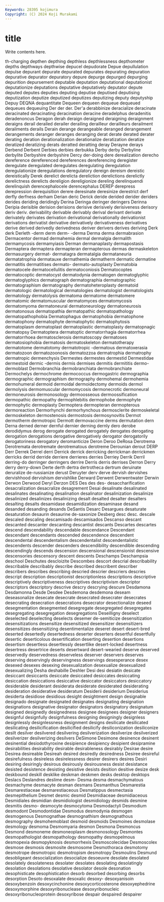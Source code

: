 ```yaml
---
Keywords: 28395 kojimura
Copyright: (C) 2024 Koji Murakami
---
```


# title

Write contents here.



th-charging
depthen depthing depthless depthlessness depthometer depths depthways depthwise depucel depudorate
Depue depullulation depulse depurant depurate depurated depurates depurating depuration depurative
depurator depuratory depure depurge depurged depurging depurition depursement deputable deputation
deputational deputationist deputationize deputations deputative deputatively deputator depute deputed deputes
deputies deputing deputise deputised deputising deputization deputize deputized deputizes deputizing
deputy deputyship Depuy DEQNA dequantitate Dequeen dequeen dequeue dequeued dequeues
dequeuing Der der der. Der'a derabbinize deracialize deracinate deracinated deracinating
deracination deracine deradelphus deradenitis deradenoncus Deragon derah deraign deraigned deraigning
deraignment deraigns derail derailed derailer derailing derailleur derailleurs derailment derailments
derails Derain derange derangeable deranged derangement derangements deranger deranges deranging
derat derate derated derater derating deration derationalization derationalize deratization deratize
deratized deratizing derats deratted deratting deray Derayne derays Derbend Derbent
Derbies derbies derbukka Derby derby Derbyline derbylite Derbyshire derbyshire Dercy
der-doing dere derealization derecho dereference dereferenced dereferences dereferencing deregister deregulate
deregulated deregulates deregulating deregulation deregulationize deregulations deregulatory dereign dereism dereistic
dereistically Derek derelict derelicta dereliction derelictions derelictly derelictness derelicts dereligion
dereligionize dereling derelinquendi derelinquish derencephalocele derencephalus DEREP derepress derepression derequisition
derere deresinate deresinize derestrict derf derfly derfness derham Derian deric
Derick deride derided derider deriders derides deriding deridingly Derina Deringa
deringer deringers Derinna Deripia derisible derision derisions derisive derisively derisiveness
derisory deriv deriv. derivability derivable derivably derival derivant derivate derivately
derivates derivation derivational derivationally derivationist derivations derivatist derivative derivatively derivativeness
derivatives derive derived derivedly derivedness deriver derivers derives deriving Derk
derk Derleth -derm derm derm- -derma Derma derma dermabrasion Dermacentor
dermad dermahemia dermal dermalgia dermalith dermamycosis dermamyiasis Derman dermanaplasty dermapostasis
Dermaptera dermaptera dermapteran dermapterous dermas dermaskeleton dermasurgery dermat- dermatagra dermatalgia
dermataneuria dermatatrophia dermatauxe dermathemia dermatherm dermatic dermatine dermatitis dermatitises dermato-
dermato-autoplasty Dermatobia dermatocele dermatocellulitis dermatoconiosis Dermatocoptes dermatocoptic dermatocyst dermatodynia dermatogen
dermatoglyphic dermatoglyphics dermatograph dermatographia dermatographic dermatographism dermatography dermatoheteroplasty dermatoid dermatologic
dermatological dermatologies dermatologist dermatologists dermatology dermatolysis dermatoma dermatome dermatomere dermatomic
dermatomuscular dermatomyces dermatomycosis dermatomyoma dermatoneural dermatoneurology dermatoneurosis dermatonosus dermatopathia dermatopathic
dermatopathology dermatopathophobia Dermatophagus dermatophobia dermatophone dermatophony dermatophyte dermatophytic dermatophytosis dermatoplasm
dermatoplast dermatoplastic dermatoplasty dermatopnagic dermatopsy Dermatoptera dermatoptic dermatorrhagia dermatorrhea dermatorrhoea
dermatosclerosis dermatoscopy dermatoses dermatosiophobia dermatosis dermatoskeleton dermatotherapy dermatotome dermatotomy dermatotropic
-dermatous dermatoxerasia dermatozoon dermatozoonosis dermatozzoa dermatrophia dermatrophy dermatropic dermenchysis Dermestes
dermestes dermestid Dermestidae dermestoid dermic -dermis dermis dermises dermitis dermititis
dermo- dermoblast Dermobranchia dermobranchiata dermobranchiate Dermochelys dermochrome dermococcus dermogastric dermographia
dermographic dermographism dermography dermohemal dermohemia dermohumeral dermoid dermoidal dermoidectomy dermoids
dermol dermolysis dermomuscular dermomycosis dermonecrotic dermoneural dermoneurosis dermonosology dermoosseous dermoossification
dermopathic dermopathy dermophlebitis dermophobe dermophyte dermophytic dermoplasty Dermoptera dermopteran dermopterous
dermoreaction Dermorhynchi dermorhynchous dermosclerite dermoskeletal dermoskeleton dermostenosis dermostosis dermosynovitis Dermot
dermotherm dermotropic Dermott dermovaccine derms dermutation dern Derna derned derner
dernful dernier derning dernly dero derobe derodidymus derog derogate derogated
derogately derogates derogating derogation derogations derogative derogatively derogator derogatorily derogatoriness
derogatory deromanticize Deron Deroo DeRosa Derotrema Derotremata derotremate derotrematous derotreme
Derounian derout DERP Derr Derrek Derrel derri Derrick derrick derricking
derrickman derrickmen derricks derrid derride derriere derrieres derries Derriey Derrik
Derril derring-do derringer derringers derrire Derris derris derrises Derron Derry
derry derry-down Derte derth dertra dertrotheca dertrum deruinate deruralize de-russianize
derust Deruyter derv derve dervish dervishes dervishhood dervishism dervishlike Derward
Derwent Derwentwater Derwin Derwon Derwood Deryl Derzon DES Des des
des- desaccharification desacralization desacralize desagrement Desai desalinate desalinated desalinates desalinating
desalination desalinator desalinization desalinize desalinized desalinizes desalinizing desalt desalted desalter
desalters desalting desalts desamidase desamidization desaminase desand desanded desanding desands
DeSantis Desarc Desargues desaturate desaturation desaurin desaurine de-saxonize Desberg desc
desc. descale descaled descaling descamisado descamisados Descanso descant descanted descanter
descanting descantist descants Descartes descartes descend descendability descendable descendance Descendant
descendant descendants descended descendence descendent descendental descendentalism descendentalist descendentalistic descendents
descender descenders descendibility descendible descending descendingly descends descension descensional descensionist
descensive descensories descensory descent descents Deschamps Deschampsia deschool Deschutes descloizite
Descombes descort descrial describability describable describably describe described describent describer
describers describes describing descried descrier descriers descries descript description descriptionist
descriptionless descriptions descriptive descriptively descriptiveness descriptives descriptivism descriptor descriptors descriptory
descrive descry descrying descure Desdamona Desdamonna Desde Desdee Desdemona desdemona
deseam deseasonalize desecate desecrate desecrated desecrater desecrates desecrating desecration desecrations
desecrator desectionalize deseed desegmentation desegmented desegregate desegregated desegregates desegregating desegregation
desegregations Deseilligny deselect deselected deselecting deselects desemer de-semiticize desensitization desensitizations
desensitize desensitized desensitizer desensitizers desensitizes desensitizing desentimentalize deseret desert desert-bred
deserted desertedly desertedness deserter deserters desertful desertfully desertic deserticolous desertification
deserting desertion desertions desertism desertless desertlessly desertlike desert-locked desertness desertress
desertrice deserts desertward desert-wearied deserve deserved deservedly deservedness deserveless deserver
deservers deserves deserving deservingly deservingness deservings desesperance desex desexed desexes
desexing desexualization desexualize desexualized desexualizing Desha deshabille Deshler Desi desi
desiatin desicate desiccant desiccants desiccate desiccated desiccates desiccating desiccation desiccations
desiccative desiccator desiccators desiccatory desiderable desiderant desiderata desiderate desiderated desiderating
desideration desiderative desideratum Desiderii desiderium Desiderius desiderta desidiose desidious desight
desightment design designable designado designate designated designates designating designation designations
designative designator designators designatory designatum designed designedly designedness designee designees
designer designers designful designfully designfulness designing designingly designless designlessly designlessness
designment designs desilicate desilicated desilicating desilicification desilicified desilicify desiliconization desiliconize
desilt desilver desilvered desilvering desilverization desilverize desilverized desilverizer desilverizing desilvers
DeSimone Desimone desinence desinent desinential desiodothyroxine desipience desipiency desipient desipramine
desirabilities desirability desirable desirableness desirably Desirae desire Desirea desireable Desireah
desired desiredly desiredness Desiree desireful desirefulness desireless desirelessness desirer desirers
desires Desiri desiring desiringly desirous desirously desirousness desist desistance desisted
desistence desisting desistive desists desition desitive desize desk deskbound deskill
desklike deskman deskmen desks desktop desktops Deslacs Deslandres deslime desm-
Desma desma desmachymatous desmachyme desmacyte desman desmans Desmanthus Desmarestia Desmarestiaceae
desmarestiaceous Desmatippus desmectasia desmepithelium Desmet desmic desmid Desmidiaceae desmidiaceous Desmidiales
desmidian desmidiologist desmidiology desmids desmine desmitis desmo- desmocyte desmocytoma Desmodactyli
Desmodium desmodont Desmodontidae Desmodus desmodynia desmogen desmogenous Desmognathae desmognathism desmognathous
desmography desmohemoblast desmoid desmoids Desmoines desmolase desmology desmoma Desmomyaria desmon
Desmona Desmoncus Desmond desmoneme desmoneoplasm desmonosology Desmontes desmopathologist desmopathology desmopathy
desmopelmous desmopexia desmopyknosis desmorrhexis Desmoscolecidae Desmoscolex desmose desmosis desmosite desmosome
Desmothoraca desmotomy desmotrope desmotropic desmotropism desmotropy Desmoulins Desmund desobligeant desocialization
desocialize desoeuvre desolate desolated desolately desolateness desolater desolates desolating desolatingly
desolation desolations desolative desolator desole desonation desophisticate desophistication desorb desorbed
desorbing desorbs desorption Desoto desoxalate desoxalic desoxy- desoxyanisoin desoxybenzoin desoxycinchonine
desoxycorticosterone desoxyephedrine desoxymorphine desoxyribonuclease desoxyribonucleic desoxyribonucleoprotein desoxyribose despair despaired despairer
